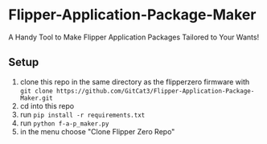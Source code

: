 # Flipper-Application-Package-Maker
A Handy Tool to Make Flipper Application Packages Tailored to Your Wants!


## Setup
1. clone this repo in the same directory as the flipperzero firmware with `git clone https://github.com/GitCat3/Flipper-Application-Package-Maker.git`
2. cd into this repo
3. run `pip install -r requirements.txt`
4. run `python f-a-p_maker.py`
5. in the menu choose "Clone Flipper Zero Repo"
